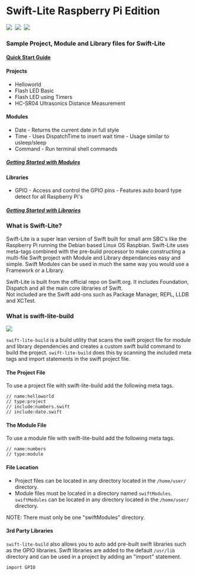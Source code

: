 # Swift-Lite Raspberry Pi Edition

<a href="https://swift.org"><img src="https://img.shields.io/badge/Swift-4.2.2-orange.svg" /></a>&nbsp;&nbsp;<a href="https://raspberrypi.org"><img src="https://img.shields.io/badge/Raspberry%20Pi-all models-red.svg" /></a>&nbsp;&nbsp;<a href="https://www.raspberrypi.org/downloads/raspbian/"><img src="https://img.shields.io/badge/Raspbian-Stretch-green.svg" /></a>&nbsp;&nbsp;

### Sample Project, Module and Library files for Swift-Lite
#### [Quick Start Guide](/docs/getting-started.md)
#### Projects
* Helloworld
* Flash LED Basic
* Flash LED using Timers
* HC-SR04 Ultrasonics Distance Measurement

#### Modules
* Date - Returns the current date in full style
* Time - Uses DispatchTime to insert wait time - Usage similar to usleep/sleep
* Command - Run terminal shell commands
##### [Getting Started with Modules](/docs/using-modules.md)

#### Libraries
* GPIO - Access and control the GPIO pins - Features auto board type detect for all Raspberry Pi's
##### [Getting Started with Libraries](/docs/using-libraries.md)

### What is Swift-Lite?
Swift-Lite is a super lean version of Swift built for small arm SBC's like the Raspberry Pi running the Debian based Linux OS Raspbian. Swift-Lite uses meta-tags combined with the pre-build processor to make constructing a multi-file Swift project with Module and Library dependancies easy and simple. Swift Modules can be used in much the same way you would use a Framework or a Library.

Swift-Lite is built from the official repo on Swift.org. It includes Foundation, Dispatch and all the main core libraries of Swift.  
Not included are the Swift add-ons such as Package Manager, REPL, LLDB and XCTest.

### What is swift-lite-build
<img src="https://img.shields.io/badge/Swift%20Lite%20Build-Linux-green.svg" />

`swift-lite-build` is a build utility that scans the swift project file for module and library dependencies and creates a custom swift build command to build the project. `swift-lite-build` does this by scanning the included meta tags and import statements in the swift project file.

#### The Project File
To use a project file with swift-lite-build add the following meta tags.

``` 
// name:helloworld
// type:project
// include:numbers.swift
// include:date.swift
```

#### The Module File
To use a module file with swift-lite-build add the following meta tags.

``` 
// name:numbers
// type:module
```

#### File Location
 - Project files can be located in any directory located in the `/home/user/` directory.
 - Module files must be located in a directory named `swiftModules`. `swiftModules` can be located in any directory located in the `/home/user/` directory. 
 
NOTE: There must only be one "swiftModules" directory.

#### 3rd Party Libraries
`swift-lite-build` also allows you to auto add pre-built swift libraries such as the GPIO libraries.
Swift libraries are added to the default `/usr/lib` directory and can be used in a project by adding an "import" statement.
```
import GPIO
```

